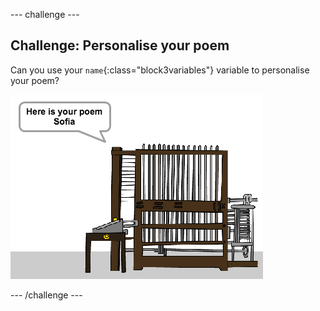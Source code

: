\--- challenge \---

## Challenge: Personalise your poem

Can you use your `name`{:class="block3variables"} variable to personalise your poem?

![ruutukaappaus](images/poetry-name-comp.png)

\--- /challenge \---